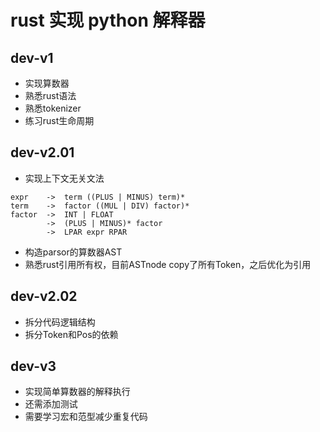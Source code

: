 # rust 实现 python 解释器

## dev-v1

- 实现算数器
- 熟悉rust语法
- 熟悉tokenizer
- 练习rust生命周期

## dev-v2.01

- 实现上下文无关文法

```BNF
expr    ->  term ((PLUS | MINUS) term)*
term    ->  factor ((MUL | DIV) factor)*
factor  ->  INT | FLOAT
        ->  (PLUS | MINUS)* factor
        ->  LPAR expr RPAR
```

- 构造parsor的算数器AST
- 熟悉rust引用所有权，目前ASTnode copy了所有Token，之后优化为引用

## dev-v2.02

- 拆分代码逻辑结构
- 拆分Token和Pos的依赖

## dev-v3

- 实现简单算数器的解释执行
- 还需添加测试
- 需要学习宏和范型减少重复代码
